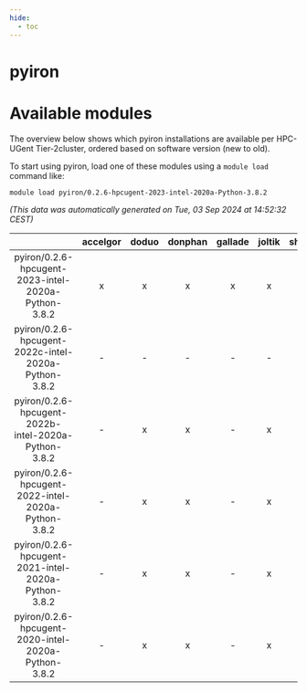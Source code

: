 ```yaml
---
hide:
  - toc
---
```


pyiron
======

# Available modules


The overview below shows which pyiron installations are available per HPC-UGent Tier-2cluster, ordered based on software version (new to old).

To start using pyiron, load one of these modules using a `module load` command like:

```shell
module load pyiron/0.2.6-hpcugent-2023-intel-2020a-Python-3.8.2
```

*(This data was automatically generated on Tue, 03 Sep 2024 at 14:52:32 CEST)*  

| |accelgor|doduo|donphan|gallade|joltik|shinx|skitty|
| :---: | :---: | :---: | :---: | :---: | :---: | :---: | :---: |
|pyiron/0.2.6-hpcugent-2023-intel-2020a-Python-3.8.2|x|x|x|x|x|-|x|
|pyiron/0.2.6-hpcugent-2022c-intel-2020a-Python-3.8.2|-|-|-|-|-|-|x|
|pyiron/0.2.6-hpcugent-2022b-intel-2020a-Python-3.8.2|-|x|x|-|x|-|-|
|pyiron/0.2.6-hpcugent-2022-intel-2020a-Python-3.8.2|-|x|x|-|x|-|-|
|pyiron/0.2.6-hpcugent-2021-intel-2020a-Python-3.8.2|-|x|x|-|x|-|-|
|pyiron/0.2.6-hpcugent-2020-intel-2020a-Python-3.8.2|-|x|x|-|x|-|-|
